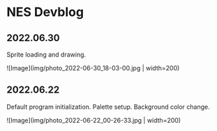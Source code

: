# NES Devblog


## 2022.06.30

Sprite loading and drawing.

![Image](img/photo_2022-06-30_18-03-00.jpg | width=200)

## 2022.06.22

Default program initialization. Palette setup. Background color change.

![Image](img/photo_2022-06-22_00-26-33.jpg | width=200)

